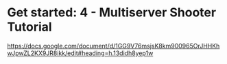 # Get started: 4 - Multiserver Shooter Tutorial

https://docs.google.com/document/d/1GG9V76msjsK8km900965OrJHHKhwJpwZL2KX9JR8ikk/edit#heading=h.13didh8yep1w